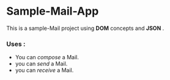 # Sample-Mail-App

This is a sample-Mail project using **DOM** concepts and **JSON** .
### Uses :
* You can *compose* a Mail.
* you can *send* a Mail.
* you can *receive* a Mail.
